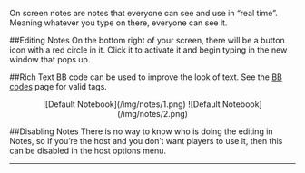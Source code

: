 On screen notes are notes that everyone can see and use in “real time”. Meaning whatever you type on there, everyone can see it.

##Editing Notes
On the bottom right of your screen, there will be a button icon with a red circle in it. Click it to activate it and begin typing in the new window that pops up.

##Rich Text
BB code can be used to improve the look of text. See the [BB codes](bb-codes) page for valid tags.

<center>![Default Notebook](/img/notes/1.png) ![Default Notebook](/img/notes/2.png)</center>

##Disabling Notes
There is no way to know who is doing the editing in Notes, so if you’re the host and you don’t want players to use it, then this can be disabled in the host options menu.

---
